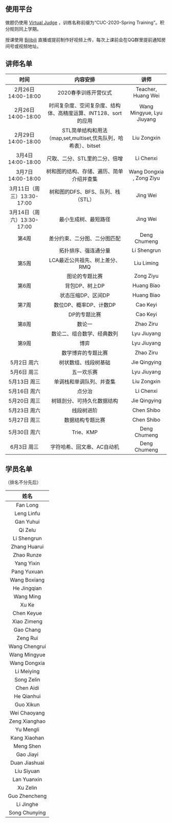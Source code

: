 ## 使用平台
做题仍使用 [Virtual Judge](https://vjudge.net/contest) ，训练名称前缀为“CUC-2020-Spring Training”。积分规则同上学期。

授课使用 [Bilibili](https://www.bilibili.com/) 直播或提前制作好视频上传，每次上课前会在QQ群里提前通知房间号或视频地址。

## 讲师名单
| 时间                    | 内容安排                                         | 讲师                          |
|:--:|:--:|:--:|
| 2月26日 14:00\-18:00    | 2020春季训练开营仪式                                 | Teacher, Huang Wei          |
| 2月26日 14:00\-18:00    | 时间复杂度、空间复杂度、结构体、高精度运算、INT128、sort的应用         | Wang Mingyue, Lyu Jiuyang  |
| 2月29日 14:00\-18:00    | STL简单结构和用法（map,set,multiset,优先队列，哈希表）、bitset | Liu Zongxin                 |
| 3月4日 14:00\-18:00     | 尺取、二分、STL里的二分、倍增                             | Li Chenxi                   |
| 3月7日 14:00\-18:00     | 树和图的结构、存储、遍历、简单介绍并查集                         | Wang Dongxia , Zong Ziyu    |
| 3月11日（周三）13:30\-17:00 | 树和图的DFS、BFS、队列、栈（STL）                        | Jing Wei                    |
| 3月14日（周六）13:30\-17:00 | 最小生成树、最短路径                                   | Jing Wei                    |
| 第4周                   | 差分约束、二分图、二分图匹配                               | Deng Chumeng                |
|                       | 拓扑排序、强连通分量                                   | Li Shengrun                 |
| 第5周                   | LCA最近公共祖先、树上差分、RMQ                           | Liu Liming                  |
|                       | 图论的专题比赛                                      | Zong Ziyu                   |
| 第6周                   | 背包DP、树上DP                                    | Huang Biao                  |
|                       | 状态压缩DP、区间DP                                  | Huang Biao                  |
| 第7周                   | 数位DP、概率DP、计数DP                               | Cao Keyi                    |
|                       | DP的专题比赛                                      | Cao Keyi                    |
| 第8周                   | 数论一                                          | Zhao Ziru                   |
|                       | 数论二、组合数学、经典数列                                | Lyu Jiuyang                 |
| 第9周                   | 博弈                                           | Lyu Jiuyang                 |
|                       | 数学博弈的专题比赛                                    | Zhao Ziru                   |
| 5月2日 周六               | 树状数组、线段树基础                                   | Jie Qingying                |
| 5月6日 周三               | 五一欢乐赛                                        | Lyu Jiuyang                 |
| 5月13日 周三              | 单调栈和单调队列、并查集                                 | Liu Zongxin                 |
| 5月16日 周六              | 点分治                                          | Li Chenxi                   |
| 5月20日 周三              | 树链剖分、可持久化数据结构                                | Jie Qingying                |
| 5月23日 周六              | 线段树进阶                                        | Chen Shibo                  |
| 5月27日 周三              | 数据结构专题比赛                                     | Chen Shibo                  |
| 5月30日 周六              | Trie、KMP                                     | Deng Chumeng                |
| 6月3日 周三               | 字符哈希、回文串、AC自动机                               | Deng Chumeng                |


## 学员名单
（排名不分先后）   

姓名|
|:--:|
| Fan Long       |
| Leng Linfu     |
| Gan Yuhui      |
| Qi Zelu        |
| Li Shengrun    |
| Zhang Huarui   |
| Zhao Runze     |
| Yang Yixin     |
| Pang Yuxuan    |
| Wang Boxiang   |
| He Jingqian    |
| Wang Ming      |
| Xu Ke          |
| Chen Keyue     |
| Xiao Zimeng    |
| Gao Chang      |
| Zeng Rui       |
| Wang Chengrui  |
| Wang Mingyue   |
| Wang Dongxia   |
| Li Meiying     |
| Song Zelin     |
| Chen Aidi      |
| He Qianhui     |
| Guo Xikun      |
| Wei Chaoyang   |
| Zeng Xianghao  |
| Yu Mengli      |
| Kang Xiaohan   |
| Meng Shen      |
| Gao Jiayi      |
| Duan Jiashuai  |
| Liu Siyuan     |
| Lan Yuanxin    |
| Xu Zelin       |
| Guo Zhencheng  |
| Li Jinghe      |
| Song Chunying  |



